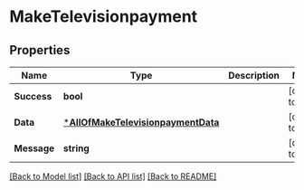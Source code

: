 # MakeTelevisionpayment

## Properties
Name | Type | Description | Notes
------------ | ------------- | ------------- | -------------
**Success** | **bool** |  | [default to null]
**Data** | [***AllOfMakeTelevisionpaymentData**](AllOfMakeTelevisionpaymentData.md) |  | [default to null]
**Message** | **string** |  | [default to null]

[[Back to Model list]](../README.md#documentation-for-models) [[Back to API list]](../README.md#documentation-for-api-endpoints) [[Back to README]](../README.md)

